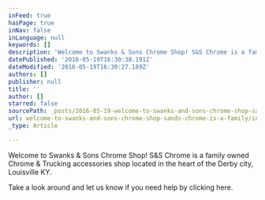 ```yaml
---
inFeed: true
hasPage: true
inNav: false
inLanguage: null
keywords: []
description: 'Welcome to Swanks & Sons Chrome Shop! S&S Chrome is a family owned Chrome & Trucking accessories shop located in the heart of the Derby city, Louisville KY.'
datePublished: '2016-05-19T16:30:38.191Z'
dateModified: '2016-05-19T16:30:27.189Z'
authors: []
publisher: null
title: ''
author: []
starred: false
sourcePath: _posts/2016-05-19-welcome-to-swanks-and-sons-chrome-shop-sands-chrome-is-a-family.md
url: welcome-to-swanks-and-sons-chrome-shop-sands-chrome-is-a-family/index.html
_type: Article

---
```

Welcome to Swanks & Sons Chrome Shop! S&S Chrome is a family owned Chrome & Trucking accessories shop located in the heart of the Derby city, Louisville KY.

Take a look around and let us know if you need help by clicking here.
